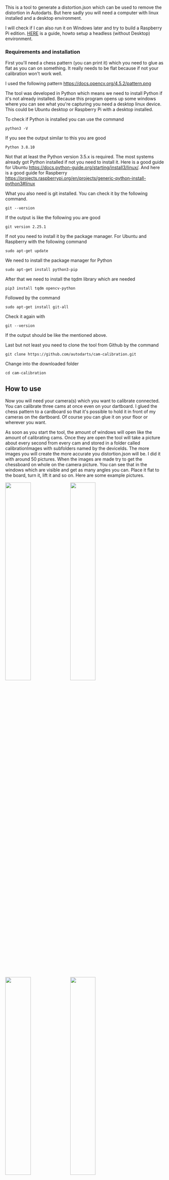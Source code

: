 This is a tool to generate a distortion.json which can be used to remove the distortion in Autodarts. But here sadly you will need a computer with linux installed and a desktop environment.

I will check if I can also run it on Windows later and try to build a Raspberry Pi edition. 
[HERE](README_headless.md) is a guide, howto setup a headless (without Desktop) environment.

### Requirements and installation

First you'll need a chess pattern (you can print it) which you need to glue as flat as you can on something. It really needs to be flat because if not your calibration won't work well.

I used the following pattern https://docs.opencv.org/4.5.2/pattern.png

The tool was developed in Python which means we need to install Python if it's not already installed. Because this program opens up some windows where you can see what you're capturing you need a desktop linux device. This could be Ubuntu desktop or Raspberry Pi with a desktop installed.

To check if Python is installed you can use the command

    python3 -V

If you see the output similar to this you are good

    Python 3.8.10

Not that at least the Python version 3.5.x is required. The most systems already got Python installed if not you need to install it. Here is a good guide for Ubuntu https://docs.python-guide.org/starting/install3/linux/.
And here is a good guide for Raspberry https://projects.raspberrypi.org/en/projects/generic-python-install-python3#linux

What you also need is git installed. You can check it by the following command.

    git --version

If the output is like the following you are good

    git version 2.25.1

If not you need to install it by the package manager. For Ubuntu and Raspberry with the following command

    sudo apt-get update

We need to install the package manager for Python

    sudo apt-get install python3-pip

After that we need to install the tqdm library which are needed

    pip3 install tqdm opencv-python

Followed by the command

    sudo apt-get install git-all

Check it again with 

    git --version

If the output should be like the mentioned above.

Last but not least you need to clone the tool from Github by the command

    git clone https://github.com/autodarts/cam-calibration.git

Change into the downloaded folder

    cd cam-calibration

## How to use

Now you will need your camera(s) which you want to calibrate connected. You can calibrate three cams at once even on your dartboard.
I glued the chess pattern to a cardboard so that it's possible to hold it in front of my cameras on the dartboard. Of course you can glue it on your floor or wherever you want.

As soon as you start the tool, the amount of windows will open like the amount of calibrating cams. Once they are open the tool will take a picture about every second from every cam and stored in a folder called calibrationImages with subfolders named by the deviceIds. The more images you will create the more accurate you distortion.json will be. I did it with around 50 pictures.
When the images are made try to get the chessboard on whole on the camera picture. You can see that in the windows which are visible and get as many angles you can. Place it flat to the board, turn it, lift it and so on. Here are some example pictures.

<img src="https://learnopencv.com/wp-content/uploads/2020/02/calibration-patterns.gif" width="40%" height="40%">

<img src="examplePictures/img_1920x1080_38_cam1.jpg" width="40%" height="40%">
<img src="examplePictures/img_1920x1080_38_cam2.jpg" width="40%" height="40%">
<img src="examplePictures/img_1920x1080_38_cam3.jpg" width="40%" height="40%">

Once you set up all that stuff you can run the tool. Therefore, the tool provides different options

    python3 main.py generate -camIds 0 2 3 -fps 30 -w 800 -h 600

This command is taking pictures every 5 seconds with 30 fps and a resolution of 800x600. You can change the resolution by changing the values -w and -h.
You also need to check which camera is connected and which cameraId it has. You can do that with the already known command

    v4l2-ctl --list-devices
    
Replace the numbers behind -camIds with the ids you have. You also can set one or two cams which than creates the distortion.json for just one or two cams.
If you run the command now some frames should pop up depends on the camera amount you fired with the command. The tool starts to make pictures about every second and a green flashing rectangle pops up.
As soon as you are done you can stop the tool by pressing ESC or Ctrl + C in the commandline.

### Create distortion.json

You can than simply create the distortion.json with the command

    python3 main.py distortion -w 800 -h 600

Please make sure you're using the same resolution as you created the images. If not the distortion.json will be wrong and your calibration won't work.
When the tool is done a new file called distortion.json is placed in the folder. Copy it to your .autodarts config folder and you are done.

    mv distortion.json ~/.autodarts

    
    